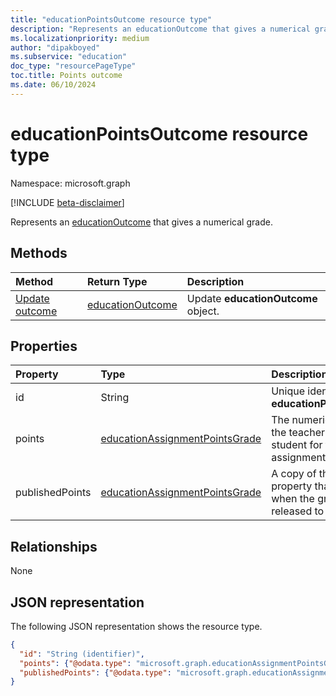 ```yaml
---
title: "educationPointsOutcome resource type"
description: "Represents an educationOutcome that gives a numerical grade"
ms.localizationpriority: medium
author: "dipakboyed"
ms.subservice: "education"
doc_type: "resourcePageType"
toc.title: Points outcome
ms.date: 06/10/2024
---
```


# educationPointsOutcome resource type

Namespace: microsoft.graph

[!INCLUDE [beta-disclaimer](../../includes/beta-disclaimer.md)]

Represents an [educationOutcome](educationoutcome.md) that gives a numerical grade.

## Methods

| Method       | Return Type | Description |
|:-------------|:------------|:------------|
| [Update outcome](../api/educationoutcome-update.md) | [educationOutcome](educationoutcome.md) | Update **educationOutcome** object. |

## Properties

| Property     | Type        | Description |
|:-------------|:------------|:------------|
|id|String|Unique identifier for the **educationPointsOutcome**.|
|points|[educationAssignmentPointsGrade](educationassignmentpointsgrade.md)|The numeric grade that the teacher gave the student for this assignment.|
|publishedPoints|[educationAssignmentPointsGrade](educationassignmentpointsgrade.md)|A copy of the points property that is made when the grade is released to the student.|

## Relationships

None

## JSON representation

The following JSON representation shows the resource type.

<!-- {
  "blockType": "resource",
  "optionalProperties": [

  ],
  "@odata.type": "microsoft.graph.educationPointsOutcome",
  "keyProperty": "id"
}-->

```json
{
  "id": "String (identifier)",
  "points": {"@odata.type": "microsoft.graph.educationAssignmentPointsGrade"},
  "publishedPoints": {"@odata.type": "microsoft.graph.educationAssignmentPointsGrade"}
}
```

<!-- uuid: 16cd6b66-4b1a-43a1-adaf-3a886856ed98
2019-02-04 14:57:30 UTC -->
<!-- {
  "type": "#page.annotation",
  "description": "educationPointsOutcome resource",
  "keywords": "",
  "section": "documentation",
  "tocPath": ""
}-->

